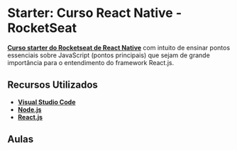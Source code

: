 # Starter: Curso React Native - RocketSeat

**[Curso starter do Rocketseat de React Native](https://skylab.rocketseat.com.br/node/curso-react-js)** com intuito de ensinar pontos essenciais sobre JavaScript (pontos principais) que sejam de grande importância para o entendimento do framework React.js.

## Recursos Utilizados

- **[Visual Studio Code](https://code.visualstudio.com/?WT.mc_id=react_personal_study-github-gllemos)**
- **[Node.js](https://nodejs.org/en/)**
- **[React.js](https://pt-br.reactjs.org/)**

## Aulas


